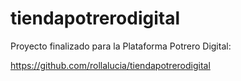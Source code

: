 # tiendapotrerodigital

Proyecto finalizado para la Plataforma Potrero Digital:

https://github.com/rollalucia/tiendapotrerodigital
